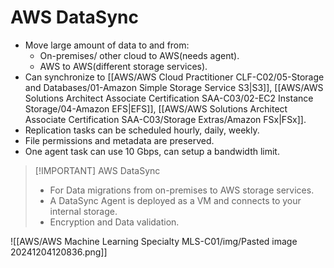 
# AWS DataSync
- Move large amount of data to and from:
	- On-premises/ other cloud to AWS(needs agent).
	- AWS to AWS(different storage services).
- Can synchronize to [[AWS/AWS Cloud Practitioner CLF-C02/05-Storage and Databases/01-Amazon Simple Storage Service S3|S3]], [[AWS/AWS Solutions Architect Associate Certification SAA-C03/02-EC2 Instance Storage/04-Amazon EFS|EFS]], [[AWS/AWS Solutions Architect Associate Certification SAA-C03/Storage Extras/Amazon FSx|FSx]].
- Replication tasks can be scheduled hourly, daily, weekly.
- File permissions and metadata are preserved.
- One agent task can use 10 Gbps, can setup a bandwidth limit.

> [!IMPORTANT] AWS DataSync
> - For Data migrations from on-premises to AWS storage services.
> - A DataSync Agent is deployed as a VM and connects to your internal storage.
> - Encryption and Data validation.

![[AWS/AWS Machine Learning Specialty MLS-C01/img/Pasted image 20241204120836.png]]